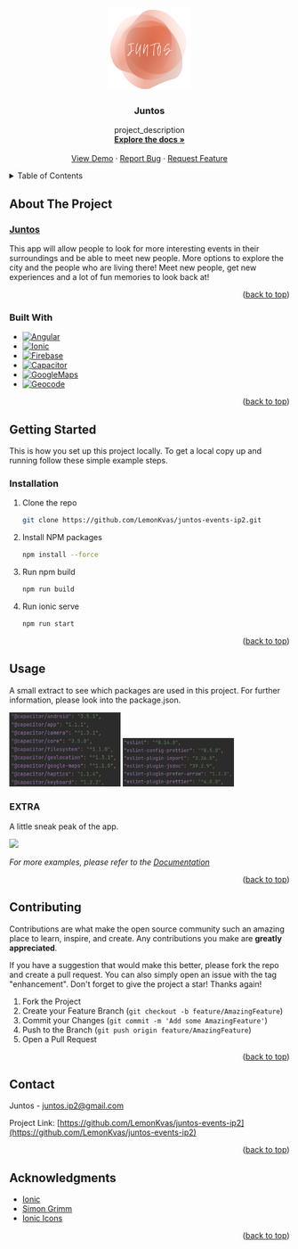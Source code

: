 <!-- PROJECT LOGO -->
<br />
<div align="center">
  <a href="https://github.com/LemonKvas/juntos-events-ip2">
    <img src="https://github.com/LemonKvas/juntos-events-ip2/blob/develop/src/assets/images/IP2_Logo.png" alt="Logo" width="150" height="150">
  </a>

<h3 align="center">Juntos</h3>

  <p align="center">
    project_description
    <br />
    <a href="https://github.com/LemonKvas/juntos-events-ip2"><strong>Explore the docs »</strong></a>
    <br />
    <br />
    <a href="https://juntos-ip2-ss22.firebaseapp.com/">View Demo</a>
    ·
    <a href="https://github.com/LemonKvas/juntos-events-ip2/issues">Report Bug</a>
    ·
    <a href="https://github.com/LemonKvas/juntos-events-ip2/issues">Request Feature</a>
  </p>
</div>



<!-- TABLE OF CONTENTS -->
<details>
  <summary>Table of Contents</summary>
  <ol>
    <li>
      <a href="#about-the-project">About The Project</a>
      <ul>
        <li><a href="#built-with">Built With</a></li>
      </ul>
    </li>
    <li>
      <a href="#getting-started">Getting Started</a>
      <ul>
        <li><a href="#prerequisites">Prerequisites</a></li>
        <li><a href="#installation">Installation</a></li>
      </ul>
    </li>
    <li><a href="#usage">Usage</a></li>
    <li><a href="#roadmap">Roadmap</a></li>
    <li><a href="#contributing">Contributing</a></li>
    <li><a href="#license">License</a></li>
    <li><a href="#contact">Contact</a></li>
    <li><a href="#acknowledgments">Acknowledgments</a></li>
  </ol>
</details>



<!-- ABOUT THE PROJECT -->
## About The Project

### [Juntos](https://juntos-ip2-ss22.firebaseapp.com/)

This app will allow people to look for more interesting events in their surroundings and be able to meet new people.
More options to explore the city and the people who are living there! Meet new people, get new experiences and a lot
of fun memories to look back at!

<p align="right">(<a href="#top">back to top</a>)</p>



### Built With

* [![Angular][Angular.io]][Angular-url]
* [![Ionic][Ionic.io]][Ionic-url]
* [![Firebase][Firebase.io]][Firebase-url]
* [![Capacitor][Capacitor.io]][Capacitor-url]
* [![GoogleMaps][GoogleMaps.io]][GoogleMaps-url]
* [![Geocode][Geocode.io]][Geocode-url]

<p align="right">(<a href="#top">back to top</a>)</p>



<!-- GETTING STARTED -->
## Getting Started

This is how you set up this project locally.
To get a local copy up and running follow these simple example steps.


### Installation

1. Clone the repo
   ```sh
   git clone https://github.com/LemonKvas/juntos-events-ip2.git
   ```
2. Install NPM packages
   ```sh
   npm install --force
   ```
3. Run npm build
   ```sh
   npm run build
   ```
4. Run ionic serve
   ```sh
   npm run start
   ```

<p align="right">(<a href="#top">back to top</a>)</p>



<!-- USAGE EXAMPLES -->
## Usage
A small extract to see which packages are used in this project. For further information, please look into the package.json.

<img src="https://github.com/LemonKvas/juntos-events-ip2/blob/develop/src/assets/images/package-json-3.png" alt="package-json" width="200">
<img src="https://github.com/LemonKvas/juntos-events-ip2/blob/develop/src/assets/images/package-json-4.png" width="200">

### EXTRA
A little sneak peak of the app.

<img src="https://github.com/LemonKvas/juntos-events-ip2/blob/develop/src/assets/images/Event-Liste.gif" width="200">

_For more examples, please refer to the [Documentation](https://juntos-docu.netlify.app/)_

<p align="right">(<a href="#top">back to top</a>)</p>


<!-- CONTRIBUTING -->
## Contributing

Contributions are what make the open source community such an amazing place to learn, inspire, and create. Any contributions you make are **greatly appreciated**.

If you have a suggestion that would make this better, please fork the repo and create a pull request. You can also simply open an issue with the tag "enhancement".
Don't forget to give the project a star! Thanks again!

1. Fork the Project
2. Create your Feature Branch (`git checkout -b feature/AmazingFeature`)
3. Commit your Changes (`git commit -m 'Add some AmazingFeature'`)
4. Push to the Branch (`git push origin feature/AmazingFeature`)
5. Open a Pull Request

<p align="right">(<a href="#top">back to top</a>)</p>


<!-- CONTACT -->
## Contact

Juntos - juntos.ip2@gmail.com

Project Link: [https://github.com/LemonKvas/juntos-events-ip2](https://github.com/LemonKvas/juntos-events-ip2)

<p align="right">(<a href="#top">back to top</a>)</p>



<!-- ACKNOWLEDGMENTS -->
## Acknowledgments

* [Ionic](https://ionicframework.com/docs)
* [Simon Grimm](https://www.youtube.com/c/SimonGrimmDev)
* [Ionic Icons](https://ionic.io/ionicons)

<p align="right">(<a href="#top">back to top</a>)</p>



<!-- MARKDOWN LINKS & IMAGES -->
<!-- https://www.markdownguide.org/basic-syntax/#reference-style-links -->
[Angular.io]: https://img.shields.io/badge/Angular-DD0031?style=for-the-badge&logo=angular&logoColor=white
[Angular-url]: https://angular.io/
[Ionic.io]: https://img.shields.io/badge/Ionic-DD0031?style=for-the-badge&logo=ionic&logoColor=white
[Ionic-url]: https://ionic.io/
[Firebase.io]: https://img.shields.io/badge/Firebase-DD0031?style=for-the-badge&logo=firebase&logoColor=white
[Firebase-url]: https://firebase.google.com/
[Capacitor.io]: https://img.shields.io/badge/Capacitor-DD0031?style=for-the-badge&logo=capacitor&logoColor=white
[Capacitor-url]: https://capacitorjs.com/
[GoogleMaps.io]: https://img.shields.io/badge/Google-DD0031?style=for-the-badge&logo=google&logoColor=white
[GoogleMaps-url]: https://developers.google.com/maps?hl=de
[Geocode.io]: https://img.shields.io/badge/geocode-DD0031?style=for-the-badge&logo=geocode&logoColor=white
[Geocode-url]: https://geocode.xyz/api
